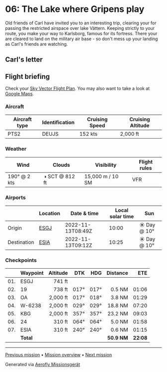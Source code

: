 06: The Lake where Gripens play
==================

Old friends of Carl have invited you to an interesting trip, clearing your for passing the restricted airspace over lake Vättern. Keeping strictly to your route, you make your way to Karlsborg, famous for its fortress. There your are cleared to land on the military air base - so don't mess up your landing as Carl's friends are watching.

Carl's letter
-------------

>

Flight briefing
---------------

Check your [Sky Vector Flight Plan](https://skyvector.com/?ll=57.751506218186606,14.069129324503768&chart=301&zoom=3&fpl=N0152A050%20ESGJ%205750N01407E%205806N01424E%205829N01423E%20ESIA). You may also want to take a look at [Google Maps](https://www.google.com/maps/@?api=1&map_action=map&center=57.751506218186606,14.069129324503768&zoom=12&basemap=terrain).

### Aircraft

| Aircraft type | Identification | Cruising Speed | Cruising Altitude |
|---------------|----------------|----------------|-------------------|
| PTS2 | DEUJS | 152 kts | 2,000 ft |

### Weather

| Wind | Clouds | Visibility | Flight rules |
|------|--------|------------|--------------|
| 190° @ 2 kts | ◑ SCT @ 812 ft | 15,000 m / 10 SM | VFR |

### Airports

|             | Location | Date & time | Local solar time | Sun |
|-------------|----------|-------------|------------------|-----|
| Origin      | [ESGJ](https://skyvector.com/airport/ESGJ) | 2022-11-13T08:49Z | 10:00 | ☀ Day @ 10° |
| Destination | [ESIA](https://skyvector.com/airport/ESIA) | 2022-11-13T09:12Z | 10:25 | ☀ Day @ 10° |

### Checkpoints

|     | Waypoint  | Altitude  | DTK  | HDG  | Distance |   ETE |
|:---:|-----------|----------:|-----:|-----:|---------:|------:|
| 01. | ESGJ      |    741 ft |      |      |          |       |
| 02. | 19        |    738 ft | 017° | 017° |   0.5 NM | 01:06 |
| 03. | OA        |  2,000 ft | 017° | 018° |   3.8 NM | 01:29 |
| 04. | W-6238    |  2,000 ft | 029° | 029° |  18.8 NM | 07:20 |
| 05. | KBG       |  2,000 ft | 357° | 357° |  23.2 NM | 09:03 |
| 06. | 24        |    310 ft | 064° | 064° |   5.0 NM | 01:58 |
| 07. | ESIA      |    310 ft | 240° | 240° |   0.6 NM | 01:15 |
|     | **Total** |           |      |      | **50.9 NM** | **22:08** |

----

[Previous mission](./05_the_swedish_hinterlands.md) • [Mission overview](./README.md) • [Next mission](./07_carls_toyland.md)

Generated via [Aerofly Missionsgerät](https://github.com/fboes/aerofly-missions)

